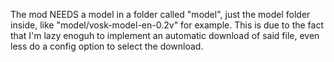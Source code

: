 The mod NEEDS a model in a folder called "model", just the model folder inside, like "model/vosk-model-en-0.2v" for example.
This is due to the fact that I'm lazy enoguh to implement an automatic download of said file, even less do a config option to select the download.
